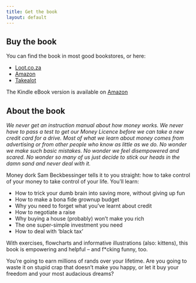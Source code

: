 ```yaml
---
title: Get the book
layout: default
---
```


## Buy the book

You can find the book in most good bookstores, or here:
- [Loot.co.za](https://www.loot.co.za/product/sam-beckbessinger-manage-your-money-like-a-f-cking-grow/jxhs-5330-g800)
- [Amazon](https://www.amazon.com/Manage-Your-Money-cking-Grown-ebook/dp/B079TPSBR6/ref=sr_1_1?ie=UTF8&qid=1527493528&sr=8-1&keywords=beckbessinger)
- [Takealot](https://www.takealot.com/manage-your-money-like-a-f-cking-grown-up/PLID48608525)

<!-- <div id='product-component-75fb898ca2f'></div>
<script type="text/javascript">
/*<![CDATA[*/

(function () {
  var scriptURL = 'https://sdks.shopifycdn.com/buy-button/latest/buy-button-storefront.min.js';
  if (window.ShopifyBuy) {
    if (window.ShopifyBuy.UI) {
      ShopifyBuyInit();
    } else {
      loadScript();
    }
  } else {
    loadScript();
  }

  function loadScript() {
    var script = document.createElement('script');
    script.async = true;
    script.src = scriptURL;
    (document.getElementsByTagName('head')[0] || document.getElementsByTagName('body')[0]).appendChild(script);
    script.onload = ShopifyBuyInit;
  }

  function ShopifyBuyInit() {
    var client = ShopifyBuy.buildClient({
      domain: 'like-a-fucking-grownup.myshopify.com',
      apiKey: 'a3ede2f2ee5335a8f82b716cd02cf4e4',
      appId: '6',
    });

    ShopifyBuy.UI.onReady(client).then(function (ui) {
      ui.createComponent('product', {
        id: [816656613418],
        node: document.getElementById('product-component-75fb898ca2f'),
        moneyFormat: 'R%20%7B%7Bamount%7D%7D',
        options: {
  "product": {
    "buttonDestination": "checkout",
    "layout": "horizontal",
    "variantId": "all",
    "width": "100%",
    "contents": {
      "img": false,
      "imgWithCarousel": true,
      "variantTitle": false,
      "description": true,
      "buttonWithQuantity": true,
      "button": false,
      "quantity": false
    },
    "text": {
      "button": "BUY NOW"
    },
    "styles": {
      "product": {
        "text-align": "left",
        "@media (min-width: 601px)": {
          "max-width": "100%",
          "margin-left": "0",
          "margin-bottom": "50px"
        }
      },
      "button": {
        "font-family": "Open Sans, sans-serif",
        ":hover": {
          "background-color": "#6ca44e"
        },
        ":focus": {
          "background-color": "#6ca44e"
        },
        "font-weight": "bold"
      },
      "variantTitle": {
        "font-family": "Open Sans, sans-serif",
        "font-weight": "normal"
      },
      "title": {
        "font-family": "Open Sans, sans-serif",
        "font-size": "26px"
      },
      "description": {
        "font-family": "Open Sans, sans-serif",
        "font-weight": "normal"
      },
      "price": {
        "font-family": "Open Sans, sans-serif",
        "font-size": "18px",
        "font-weight": "normal"
      },
      "compareAt": {
        "font-size": "15px",
        "font-family": "Open Sans, sans-serif",
        "font-weight": "normal"
      }
    },
    "googleFonts": [
      "Open Sans",
      "Open Sans",
      "Open Sans",
      "Open Sans",
      "Open Sans",
      "Open Sans"
    ]
  },
  "cart": {
    "contents": {
      "button": true
    },
    "styles": {
      "button": {
        "font-family": "Open Sans, sans-serif",
        ":hover": {
          "background-color": "#6ca44e"
        },
        ":focus": {
          "background-color": "#6ca44e"
        },
        "font-weight": "bold"
      },
      "footer": {
        "background-color": "#ffffff"
      }
    },
    "googleFonts": [
      "Open Sans"
    ]
  },
  "modalProduct": {
    "contents": {
      "img": false,
      "imgWithCarousel": true,
      "variantTitle": false,
      "buttonWithQuantity": true,
      "button": false,
      "quantity": false
    },
    "styles": {
      "product": {
        "@media (min-width: 601px)": {
          "max-width": "100%",
          "margin-left": "0px",
          "margin-bottom": "0px"
        }
      },
      "button": {
        "font-family": "Open Sans, sans-serif",
        ":hover": {
          "background-color": "#6ca44e"
        },
        ":focus": {
          "background-color": "#6ca44e"
        },
        "font-weight": "bold"
      },
      "variantTitle": {
        "font-family": "Open Sans, sans-serif",
        "font-weight": "normal"
      },
      "title": {
        "font-family": "Open Sans, sans-serif"
      },
      "description": {
        "font-family": "Open Sans, sans-serif",
        "font-weight": "normal"
      },
      "price": {
        "font-family": "Open Sans, sans-serif",
        "font-weight": "normal"
      },
      "compareAt": {
        "font-family": "Open Sans, sans-serif",
        "font-weight": "normal"
      }
    },
    "googleFonts": [
      "Open Sans",
      "Open Sans",
      "Open Sans",
      "Open Sans",
      "Open Sans",
      "Open Sans"
    ]
  },
  "toggle": {
    "styles": {
      "toggle": {
        "font-family": "Open Sans, sans-serif",
        ":hover": {
          "background-color": "#6ca44e"
        },
        ":focus": {
          "background-color": "#6ca44e"
        },
        "font-weight": "bold"
      }
    },
    "googleFonts": [
      "Open Sans"
    ]
  },
  "option": {
    "styles": {
      "label": {
        "font-family": "Open Sans, sans-serif"
      },
      "select": {
        "font-family": "Open Sans, sans-serif"
      }
    },
    "googleFonts": [
      "Open Sans",
      "Open Sans"
    ]
  },
  "productSet": {
    "styles": {
      "products": {
        "@media (min-width: 601px)": {
          "margin-left": "-20px"
        }
      }
    }
  }
}
      });
    });
  }
})();
/*]]>*/
</script>

<br/>
<br/> -->

The Kindle eBook version is available on [Amazon](https://www.amazon.com/Manage-Your-Money-cking-Grown-ebook/dp/B079TPSBR6/ref=sr_1_1?ie=UTF8&qid=1518930832&sr=8-1&keywords=beckbessinger)

## About the book
_We never get an instruction manual about how money works. We never have to pass a test to get our Money Licence before we can take a new credit card for a drive. Most of what we learn about money comes from advertising or from other people who know as little as we do. No wonder we make such basic mistakes. No wonder we feel disempowered and scared. No wonder so many of us just decide to stick our heads in the damn sand and never deal with it._

Money dork Sam Beckbessinger tells it to you straight: how to take control of your money to take control of your life. You’ll learn:

- How to trick your dumb brain into saving more, without giving up fun
- How to make a bona fide grownup budget
- Why you need to forget what you’ve learnt about credit
- How to negotiate a raise
- Why buying a house (probably) won’t make you rich
- The one super-simple investment you need
- How to deal with ‘black tax’

With exercises, flowcharts and informative illustrations (also: kittens), this book is empowering and helpful – and f*cking funny, too.

You’re going to earn millions of rands over your lifetime. Are you going to waste it on stupid crap that doesn’t make you happy, or let it buy your freedom and your most audacious dreams?

<!-- Download the first chapter for free. -->
